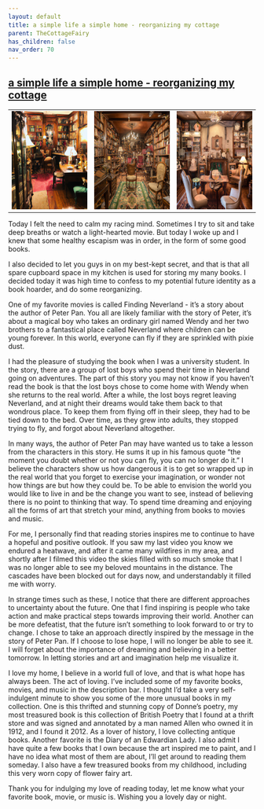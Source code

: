 ```yaml
---
layout: default
title: a simple life a simple home - reorganizing my cottage
parent: TheCottageFairy
has_children: false
nav_order: 70
---
```


## [a simple life a simple home - reorganizing my cottage](https://www.youtube.com/watch?v=shZuYhJFZ5k)

<div>
<table align="center">
	<tr>
		<td align="center">
			<img src="../../posters/a_simple_life_a_simple_home_-_reorganizing_my_cottage-[shZuYhJFZ5k]/generated_00.png" height="200" width="200"/>
		</td>
		<td align="center">
			<img src="../../posters/a_simple_life_a_simple_home_-_reorganizing_my_cottage-[shZuYhJFZ5k]/generated_01.png" height="200" width="200"/>
		</td>
		<td align="center">
			<img src="../../posters/a_simple_life_a_simple_home_-_reorganizing_my_cottage-[shZuYhJFZ5k]/generated_02.png" height="200" width="200"/>
		</td>
	</tr>
</table>
</div>

Today I felt the need to calm my racing mind. Sometimes I try to sit and take deep breaths or watch a light-hearted movie. But today I woke up and I knew that some healthy escapism was in order, in the form of some good books.

I also decided to let you guys in on my best-kept secret, and that is that all spare cupboard space in my kitchen is used for storing my many books. I decided today it was high time to confess to my potential future identity as a book hoarder, and do some reorganizing.

One of my favorite movies is called Finding Neverland - it’s a story about the author of Peter Pan. You all are likely familiar with the story of Peter, it’s about a magical boy who takes an ordinary girl named Wendy and her two brothers to a fantastical place called Neverland where children can be young forever. In this world, everyone can fly if they are sprinkled with pixie dust.

I had the pleasure of studying the book when I was a university student. In the story, there are a group of lost boys who spend their time in Neverland going on adventures. The part of this story you may not know if you haven’t read the book is that the lost boys chose to come home with Wendy when she returns to the real world. After a while, the lost boys regret leaving Neverland, and at night their dreams would take them back to that wondrous place. To keep them from flying off in their sleep, they had to be tied down to the bed. Over time, as they grew into adults, they stopped trying to fly, and forgot about Neverland altogether.

In many ways, the author of Peter Pan may have wanted us to take a lesson from the characters in this story. He sums it up in his famous quote “the moment you doubt whether or not you can fly, you can no longer do it.” I believe the characters show us how dangerous it is to get so wrapped up in the real world that you forget to exercise your imagination, or wonder not how things are but how they could be. To be able to envision the world you would like to live in and be the change you want to see, instead of believing there is no point to thinking that way. To spend time dreaming and enjoying all the forms of art that stretch your mind, anything from books to movies and music.

For me, I personally find that reading stories inspires me to continue to have a hopeful and positive outlook. If you saw my last video you know we endured a heatwave, and after it came many wildfires in my area, and shortly after I filmed this video the skies filled with so much smoke that I was no longer able to see my beloved mountains in the distance. The cascades have been blocked out for days now, and understandably it filled me with worry.

In strange times such as these, I notice that there are different approaches to uncertainty about the future. One that I find inspiring is people who take action and make practical steps towards improving their world. Another can be more defeatist, that the future isn’t something to look forward to or try to change. I chose to take an approach directly inspired by the message in the story of Peter Pan. If I choose to lose hope, I will no longer be able to see it. I will forget about the importance of dreaming and believing in a better tomorrow. In letting stories and art and imagination help me visualize it.

I love my home, I believe in a world full of love, and that is what hope has always been. The act of loving. I’ve included some of my favorite books, movies, and music in the description bar. I thought I’d take a very self-indulgent minute to show you some of the more unusual books in my collection. One is this thrifted and stunning copy of Donne’s poetry, my most treasured book is this collection of British Poetry that I found at a thrift store and was signed and annotated by a man named Allen who owned it in 1912, and I found it 2012. As a lover of history, I love collecting antique books. Another favorite is the Diary of an Edwardian Lady. I also admit I have quite a few books that I own because the art inspired me to paint, and I have no idea what most of them are about, I’ll get around to reading them someday. I also have a few treasured books from my childhood, including this very worn copy of flower fairy art.

Thank you for indulging my love of reading today, let me know what your favorite book, movie, or music is. Wishing you a lovely day or night.